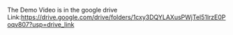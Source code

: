 The Demo Video is in the google drive
Link:https://drive.google.com/drive/folders/1cxy3DQYLAXusPWjTel51lrzE0Poqv807?usp=drive_link
